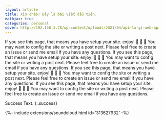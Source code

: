 ```yaml
---
layout: article
title: Xin chào! Đây là bài viết đầu tiên.
mathjax: true
categories: personal
cover: http://192.168.2.78/wp-content/uploads/2021/04/api-la-gi-web-api-585x390.jpg
---
```

If you see this page, that means you have setup your site. enjoy! :ghost: :ghost: :ghost: You may want to config the site or writing a post next. Please feel free to create an issue or send me email if you have any questions.
If you see this page, that means you have setup your site. enjoy! :ghost: :ghost: :ghost: You may want to config the site or writing a post next. Please feel free to create an issue or send me email if you have any questions.
If you see this page, that means you have setup your site. enjoy! :ghost: :ghost: :ghost: You may want to config the site or writing a post next. Please feel free to create an issue or send me email if you have any questions.
If you see this page, that means you have setup your site. enjoy! :ghost: :ghost: :ghost: You may want to config the site or writing a post next. Please feel free to create an issue or send me email if you have any questions.

Success Text. 
{:.success}

<div>{%- include extensions/soundcloud.html id='313627932' -%}</div>